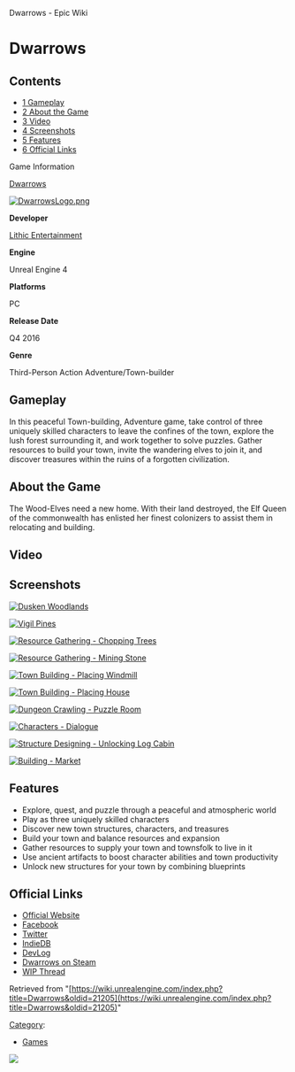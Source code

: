 Dwarrows - Epic Wiki                    

Dwarrows
========

Contents
--------

*   [1 Gameplay](#Gameplay)
*   [2 About the Game](#About_the_Game)
*   [3 Video](#Video)
*   [4 Screenshots](#Screenshots)
*   [5 Features](#Features)
*   [6 Official Links](#Official_Links)

Game Information

[Dwarrows](HTTP://www.dwarrows.com)

[![DwarrowsLogo.png](https://d3ar1piqh1oeli.cloudfront.net/4/42/DwarrowsLogo.png/800px-DwarrowsLogo.png)](/File:DwarrowsLogo.png)

**Developer**

[Lithic Entertainment](http://www.lithicentertainment.com/)

**Engine**

Unreal Engine 4

**Platforms**

PC

**Release Date**

Q4 2016

**Genre**

Third-Person Action Adventure/Town-builder

Gameplay
--------

In this peaceful Town-building, Adventure game, take control of three uniquely skilled characters to leave the confines of the town, explore the lush forest surrounding it, and work together to solve puzzles. Gather resources to build your town, invite the wandering elves to join it, and discover treasures within the ruins of a forgotten civilization.

About the Game
--------------

The Wood-Elves need a new home. With their land destroyed, the Elf Queen of the commonwealth has enlisted her finest colonizers to assist them in relocating and building.

Video
-----

Screenshots
-----------

[![Dusken Woodlands](https://d3ar1piqh1oeli.cloudfront.net/5/53/Dwarrows_DuskenWoodlands_BunniesAndBears.jpeg/400px-Dwarrows_DuskenWoodlands_BunniesAndBears.jpeg)](/File:Dwarrows_DuskenWoodlands_BunniesAndBears.jpeg "Dusken Woodlands")

[![Vigil Pines](https://d3ar1piqh1oeli.cloudfront.net/2/23/Dwarrows_VigilPines_SpoopyGhosts.jpg/400px-Dwarrows_VigilPines_SpoopyGhosts.jpg)](/File:Dwarrows_VigilPines_SpoopyGhosts.jpg "Vigil Pines")

[![Resource Gathering - Chopping Trees](https://d3ar1piqh1oeli.cloudfront.net/7/75/Dwarrows_ResourceGathering_Tree.jpg/400px-Dwarrows_ResourceGathering_Tree.jpg)](/File:Dwarrows_ResourceGathering_Tree.jpg "Resource Gathering - Chopping Trees")

[![Resource Gathering - Mining Stone](https://d3ar1piqh1oeli.cloudfront.net/e/ee/Dwarrows_ResourceGathering_Stone.jpg/400px-Dwarrows_ResourceGathering_Stone.jpg)](/File:Dwarrows_ResourceGathering_Stone.jpg "Resource Gathering - Mining Stone")

[![Town Building - Placing Windmill](https://d3ar1piqh1oeli.cloudfront.net/9/97/Dwarrows_PlacingStructure_Windmill.jpg/400px-Dwarrows_PlacingStructure_Windmill.jpg)](/File:Dwarrows_PlacingStructure_Windmill.jpg "Town Building - Placing Windmill")

[![Town Building - Placing House](https://d3ar1piqh1oeli.cloudfront.net/2/20/Dwarrows_PlacingStructure_PlacingHouse.jpg/400px-Dwarrows_PlacingStructure_PlacingHouse.jpg)](/File:Dwarrows_PlacingStructure_PlacingHouse.jpg "Town Building - Placing House")

[![Dungeon Crawling - Puzzle Room](https://d3ar1piqh1oeli.cloudfront.net/e/ef/Dwarrows_DungeonCrawling_PuzzleRoom.jpg/400px-Dwarrows_DungeonCrawling_PuzzleRoom.jpg)](/File:Dwarrows_DungeonCrawling_PuzzleRoom.jpg "Dungeon Crawling - Puzzle Room")

[![Characters - Dialogue](https://d3ar1piqh1oeli.cloudfront.net/c/c1/Dwarrows_CharacterDialogue_Wat.jpg/400px-Dwarrows_CharacterDialogue_Wat.jpg)](/File:Dwarrows_CharacterDialogue_Wat.jpg "Characters - Dialogue")

[![Structure Designing - Unlocking Log Cabin](https://d3ar1piqh1oeli.cloudfront.net/f/f9/Dwarrows_StructureDesigning_UnlockingLogCabin.jpg/400px-Dwarrows_StructureDesigning_UnlockingLogCabin.jpg)](/File:Dwarrows_StructureDesigning_UnlockingLogCabin.jpg "Structure Designing - Unlocking Log Cabin")

[![Building - Market](https://d3ar1piqh1oeli.cloudfront.net/9/91/Dwarrows_StructureBuilding_Market.jpg/400px-Dwarrows_StructureBuilding_Market.jpg)](/File:Dwarrows_StructureBuilding_Market.jpg "Building - Market")

Features
--------

*   Explore, quest, and puzzle through a peaceful and atmospheric world
*   Play as three uniquely skilled characters
*   Discover new town structures, characters, and treasures
*   Build your town and balance resources and expansion
*   Gather resources to supply your town and townsfolk to live in it
*   Use ancient artifacts to boost character abilities and town productivity
*   Unlock new structures for your town by combining blueprints

Official Links
--------------

*   [Official Website](http://www.dwarrows.com/)
*   [Facebook](https://www.facebook.com/LithicEntertainment)
*   [Twitter](https://twitter.com/lithicent)
*   [IndieDB](http://www.indiedb.com/games/dwarrows)
*   [DevLog](https://lithicentertainment.wordpress.com/)
*   [Dwarrows on Steam](http://steamcommunity.com/sharedfiles/filedetails/?id=642051488)
*   [WIP Thread](https://forums.unrealengine.com/showthread.php?104110-Dwarrows-A-Peaceful-Adventure-Townbuilder&highlight=dwarrows)

Retrieved from "[https://wiki.unrealengine.com/index.php?title=Dwarrows&oldid=21205](https://wiki.unrealengine.com/index.php?title=Dwarrows&oldid=21205)"

[Category](/Special:Categories "Special:Categories"):

*   [Games](/Category:Games "Category:Games")

  ![](https://tracking.unrealengine.com/track.png)